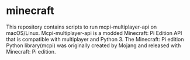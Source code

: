 # minecraft

This repository contains scripts to run mcpi-multiplayer-api on macOS/Linux. Mcpi-multiplayer-api is a modded Minecraft: Pi Edition API that is compatible with multiplayer and Python 3. The Minecraft: Pi edition Python library(mcpi) was originally created by Mojang and released with Minecraft: Pi edition.

